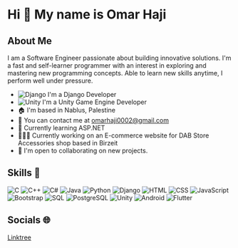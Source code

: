 # Hi 👋 My name is Omar Haji

## About Me
I am a Software Engineer passionate about building innovative solutions. I'm a fast and self-learner programmer with an interest in exploring and mastering new programming concepts. Able to learn new skills anytime, I perform well under pressure.

- ![Django](https://img.shields.io/badge/Django-092E20?style=flat-square&logo=django&logoColor=white) I'm a Django Developer
- ![Unity](https://img.shields.io/badge/Unity-000000?style=flat-square&logo=unity&logoColor=white) I'm a Unity Game Engine Developer
- 🏠 I'm based in Nablus, Palestine
- 📧 You can contact me at omarhaji0002@gmail.com
- 🧠 Currently learning ASP.NET
- 👨🏼‍💻 Currently working on an E-commerce website for DAB Store Accessories shop based in Birzeit
- 🤝 I'm open to collaborating on new projects.

## Skills 💪
![C](https://img.shields.io/badge/C-00599C?style=flat-square&logo=c&logoColor=white)
![C++](https://img.shields.io/badge/C%2B%2B-00599C?style=flat-square&logo=cplusplus&logoColor=white)
![C#](https://img.shields.io/badge/C%23-239120?style=flat-square&logo=csharp&logoColor=white)
![Java](https://img.shields.io/badge/Java-ED8B00?style=flat-square&logo=java&logoColor=white)
![Python](https://img.shields.io/badge/Python-3776AB?style=flat-square&logo=python&logoColor=white)
![Django](https://img.shields.io/badge/Django-092E20?style=flat-square&logo=django&logoColor=white)
![HTML](https://img.shields.io/badge/HTML-E34F26?style=flat-square&logo=html5&logoColor=white)
![CSS](https://img.shields.io/badge/CSS-1572B6?style=flat-square&logo=css3&logoColor=white)
![JavaScript](https://img.shields.io/badge/JavaScript-FFD700?style=flat-square&logo=javascript&logoColor=black)
![Bootstrap](https://img.shields.io/badge/Bootstrap-563D7C?style=flat-square&logo=bootstrap&logoColor=white)
![SQL](https://img.shields.io/badge/SQL-003B57?style=flat-square&logo=mysql&logoColor=white)
![PostgreSQL](https://img.shields.io/badge/PostgreSQL-4169E1?style=flat-square&logo=postgresql&logoColor=white)
![Unity](https://img.shields.io/badge/Unity-000000?style=flat-square&logo=unity&logoColor=white)
![Android](https://img.shields.io/badge/Android-3DDC84?style=flat-square&logo=android&logoColor=black)
![Flutter](https://img.shields.io/badge/Flutter-02569B?style=flat-square&logo=flutter&logoColor=white)

## Socials 🌐
[Linktree](https://linktr.ee/omar_haji)
